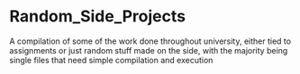 # Random_Side_Projects
A compilation of some of the work done throughout university, either tied to assignments or just random stuff made on the side, with the majority being single files that need simple compilation and execution
